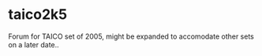 # taico2k5
Forum for TAICO set of 2005, might be expanded to accomodate other sets on a later date..
